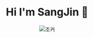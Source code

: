 ### <h1 align="center">Hi I'm SangJin 👋</h1>

<!--
**lsj0202/lsj0202** is a ✨ _special_ ✨ repository because its `README.md` (this file) appears on your GitHub profile.

Here are some ideas to get you started:

- 🔭 I’m currently working on ...
- 🌱 I’m currently learning ...
- 👯 I’m looking to collaborate on ...
- 🤔 I’m looking for help with ...
- 💬 Ask me about ...
- 📫 How to reach me: ...
- 😄 Pronouns: ...
- ⚡ Fun fact: ...
-->

<div class="img1" style="text-align: center;">
  <img src="http://i1.wp.com/misfits.kr/wp-content/uploads/2016/10/media3.giphy_.com_media_rOEvmLAxxcE1i_giphy.gif?resize=400%2C288" alt="조커">
</div>

